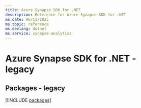 ```yaml
---
title: Azure Synapse SDK for .NET
description: Reference for Azure Synapse SDK for .NET
ms.date: 06/11/2025
ms.topic: reference
ms.devlang: dotnet
ms.service: synapse-analytics
---
```

# Azure Synapse SDK for .NET - legacy
## Packages - legacy
[!INCLUDE [packages](synapse-index.md)]